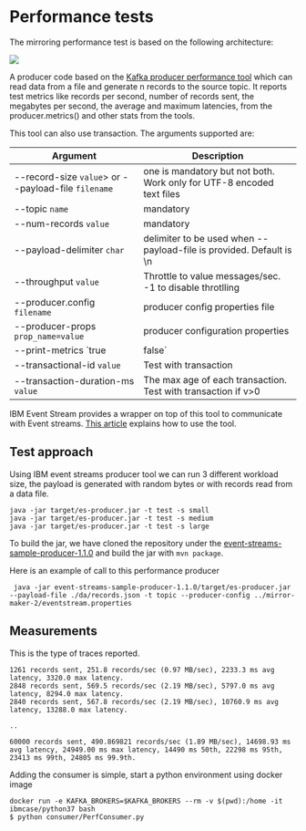 # Performance tests

The mirroring performance test is based on the following architecture: 

![](images/perf-test-env.png)

A producer code based on the [Kafka producer performance tool](https://github.com/apache/kafka/blob/trunk/tools/src/main/java/org/apache/kafka/tools/ProducerPerformance.java) which can read data from a file and generate n records to the source topic. It reports test metrics like records per second, number of records sent, the megabytes per second, the average and maximum latencies,  from the producer.metrics() and other stats from the tools.

This tool can also use transaction. The arguments supported are:

| Argument | Description|
| --- | --- |
| --record-size `value`> or --payload-file `filename` | one is mandatory but not both. Work only for UTF-8 encoded text files|
| --topic `name` | mandatory |
| --num-records `value` | mandatory |
| --payload-delimiter `char` | delimiter to be used when --payload-file is provided. Default is \n |
| --throughput `value` | Throttle to value messages/sec. -1 to disable throtlling|
| --producer.config `filename` | producer config properties file|
| --producer-props `prop_name=value` | producer configuration properties|
| --print-metrics `true|false`| Default to true|
| --transactional-id `value` | Test with transaction |
| --transaction-duration-ms `value`| The max age of each transaction. Test with transaction if v>0 |


IBM Event Stream provides a wrapper on top of this tool to communicate with Event streams. [This article](https://ibm.github.io/event-streams/getting-started/testing-loads/) explains how to use the tool.

## Test approach

Using IBM event streams producer tool we can run 3 different workload size, the payload is generated with random bytes or with records read from a data file.

```shell
java -jar target/es-producer.jar -t test -s small
java -jar target/es-producer.jar -t test -s medium
java -jar target/es-producer.jar -t test -s large
```

To build the jar, we have cloned the repository under the [event-streams-sample-producer-1.1.0](https://github.com/jbcodeforce/kp-data-replication/tree/master/perf-tests/event-streams-sample-producer-1.1.0) and build the jar with `mvn package`.

Here is an example of call to this performance producer

```shell
 java -jar event-streams-sample-producer-1.1.0/target/es-producer.jar --payload-file ./da/records.json -t topic --producer-config ../mirror-maker-2/eventstream.properties
 ```

## Measurements

This is the type of traces reported.

```shell
1261 records sent, 251.8 records/sec (0.97 MB/sec), 2233.3 ms avg latency, 3320.0 max latency.
2848 records sent, 569.5 records/sec (2.19 MB/sec), 5797.0 ms avg latency, 8294.0 max latency.
2840 records sent, 567.8 records/sec (2.19 MB/sec), 10760.9 ms avg latency, 13288.0 max latency.

..

60000 records sent, 490.869821 records/sec (1.89 MB/sec), 14698.93 ms avg latency, 24949.00 ms max latency, 14490 ms 50th, 22298 ms 95th, 23413 ms 99th, 24805 ms 99.9th.
```

Adding the consumer is simple, start a python environment using docker image

```shell
docker run -e KAFKA_BROKERS=$KAFKA_BROKERS --rm -v $(pwd):/home -it  ibmcase/python37 bash
$ python consumer/PerfConsumer.py
```

